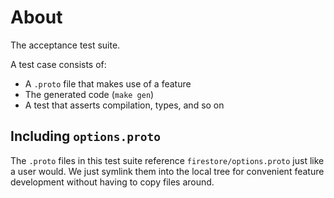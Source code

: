 # About

The acceptance test suite.

A test case consists of:

- A `.proto` file that makes use of a feature
- The generated code (`make gen`)
- A test that asserts compilation, types, and so on

## Including `options.proto`

The `.proto` files in this test suite reference `firestore/options.proto` just like a user would.
We just symlink them into the local tree for convenient feature development without having to copy files around.
